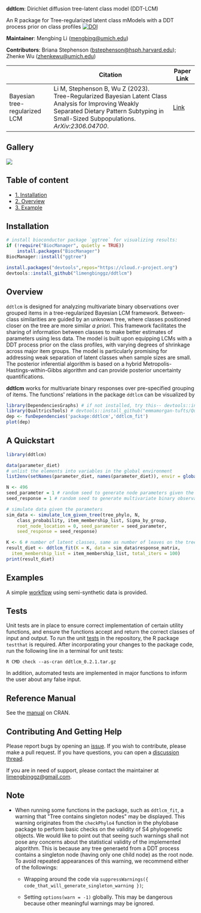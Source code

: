 **ddtlcm**: Dirichlet diffusion tree-latent class model (DDT-LCM)

An R package for Tree-regularized latent class mModels with a DDT process prior on class profiles
[![DOI](https://joss.theoj.org/papers/10.21105/joss.06220/status.svg)](https://doi.org/10.21105/joss.06220)


**Maintainer**: Mengbing Li (mengbing@umich.edu)

**Contributors**: Briana Stephenson (bstephenson@hsph.harvard.edu); Zhenke Wu (zhenkewu@umich.edu)

<!-- **References**: If you are using **lotR** for tree-integrative latent class analysis, 
please cite the following preprint:
 -->

|       | Citation     | Paper Link
| -------------  | -------------  | -------------  |
| Bayesian tree-regularized LCM    | Li M, Stephenson B, Wu Z (2023). Tree-Regularized Bayesian Latent Class Analysis for Improving Weakly Separated Dietary Pattern Subtyping in Small-Sized Subpopulations. *ArXiv:2306.04700*.   |[Link](https://arxiv.org/abs/2306.04700)| 


Gallery
-------------
![](inst/ddtlcm_output_example.png)



## Table of content
- [1. Installation](#id-section1)
- [2. Overview](#id-section2)
- [3. Example](#id-section3)

<div id='id-section1'/>

Installation
--------------
```r
# install bioconductor package `ggtree` for visualizing results:
if (!require("BiocManager", quietly = TRUE))
    install.packages("BiocManager")
BiocManager::install("ggtree")

install.packages("devtools",repos="https://cloud.r-project.org")
devtools::install_github("limengbinggz/ddtlcm")
```




<div id='id-section2'/>

Overview
----------
`ddtlcm` is designed for analyzing multivariate binary observations over grouped items in a tree-regularized Bayesian LCM framework. Between-class similarities are guided by an unknown tree, where classes positioned closer on the tree are more similar _a priori_. This framework facilitates the sharing of information between classes to make better estimates of parameters using less data. The model is built upon equipping LCMs with a DDT process prior on the class profiles, with varying degrees of shrinkage across major item groups. The model is particularly promising for addressing weak separation of latent classes when sample sizes are small. The posterior inferential algorithm is based on a hybrid Metropolis-Hastings-within-Gibbs algorithm and can provide posterior uncertainty quantifications.


**ddtlcm** works for multivariate binary responses over pre-specified grouping of items. The functions' relations in the package `ddtlcm` can be visualized by

```r
library(DependenciesGraphs) # if not installed, try this-- devtools::install_github("datastorm-open/DependenciesGraphs")
library(QualtricsTools) # devtools::install_github("emmamorgan-tufts/QualtricsTools")
dep <- funDependencies('package:ddtlcm','ddtlcm_fit')
plot(dep)
```


<div id='id-section3'/>


A Quickstart
---------
```r
library(ddtlcm)

data(parameter_diet)
# unlist the elements into variables in the global environment
list2env(setNames(parameter_diet, names(parameter_diet)), envir = globalenv()) 

N <- 496
seed_parameter = 1 # random seed to generate node parameters given the tree
seed_response = 1 # random seed to generate multivariate binary observations from LCM

# simulate data given the parameters
sim_data <- simulate_lcm_given_tree(tree_phylo, N, 
    class_probability, item_membership_list, Sigma_by_group, 
    root_node_location = 0, seed_parameter = seed_parameter,
    seed_response = seed_response)

K <- 6 # number of latent classes, same as number of leaves on the tree
result_diet <- ddtlcm_fit(K = K, data = sim_data$response_matrix, 
  item_membership_list = item_membership_list, total_iters = 100)
print(result_diet)
```


Examples 
---------

A simple [workflow](https://cran.r-project.org/web/packages/ddtlcm/vignettes/ddtlcm-demo.html) using semi-synthetic data is provided.


Tests
---------
Unit tests are in place to ensure correct implementation of certain utility functions, and ensure the functions accept and return the correct classes of input and output. To run the unit [tests](/tests) in the repository, the R package `testthat` is required. After incorporating your changes to the package code, run the following line in a terminal for unit tests:

`R CMD check --as-cran ddtlcm_0.2.1.tar.gz`


In addition, automated tests are implemented in major functions to inform the user about any false input.



Reference Manual
---------
See the [manual](https://cran.r-project.org/web/packages/ddtlcm/ddtlcm.pdf) on CRAN.


Contributing And Getting Help
---------
Please report bugs by opening an [issue](https://github.com/limengbinggz/ddtlcm/issues/new). If you wish to contribute, please make a pull request. If you have questions, you can open a [discussion thread](https://github.com/limengbinggz/ddtlcm/discussions).

If you are in need of support, please contact the maintainer at limengbinggz@gmail.com.


Note
---------

* When running some functions in the package, such as ``ddtlcm_fit``, a warning that "Tree contains singleton nodes" may be displayed. This warning originates from the ``checkPhylo4`` function in the phylobase package to perform basic checks on the validity of S4 phylogenetic objects. We would like to point out that seeing such warnings shall not pose any concerns about the statistical validity of the implemented algorithm. This is because any tree generaetd from a DDT process contains a singleton node (having only one child node) as the root node. To avoid repeated appearances of this warning, we recommend either of the followings:

    - Wrapping around the code via ``suppressWarnings({ code_that_will_generate_singleton_warning })``;

    - Setting ``options(warn = -1)`` globally. This may be dangerous because other meaningful warnings may be ignored.






